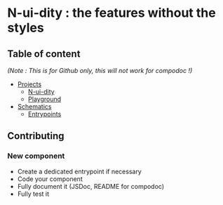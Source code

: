 # N-ui-dity : the features without the styles

## Table of content

_<i>(Note : This is for Github only, this will not work for compodoc !)</i>_

- [Projects](./projects/)
  - [N-ui-dity](./projects/nuidity/README.md)
  - [Playground](./projects/playground/README.md)
- [Schematics](./projects//nuidity/schematics)
  - [Entrypoints](./projects/nuidity/schematics/entrypoint/README.md)

## Contributing

### New component

- Create a dedicated entrypoint if necessary
- Code your component
- Fully document it (JSDoc, README for compodoc)
- Fully test it
